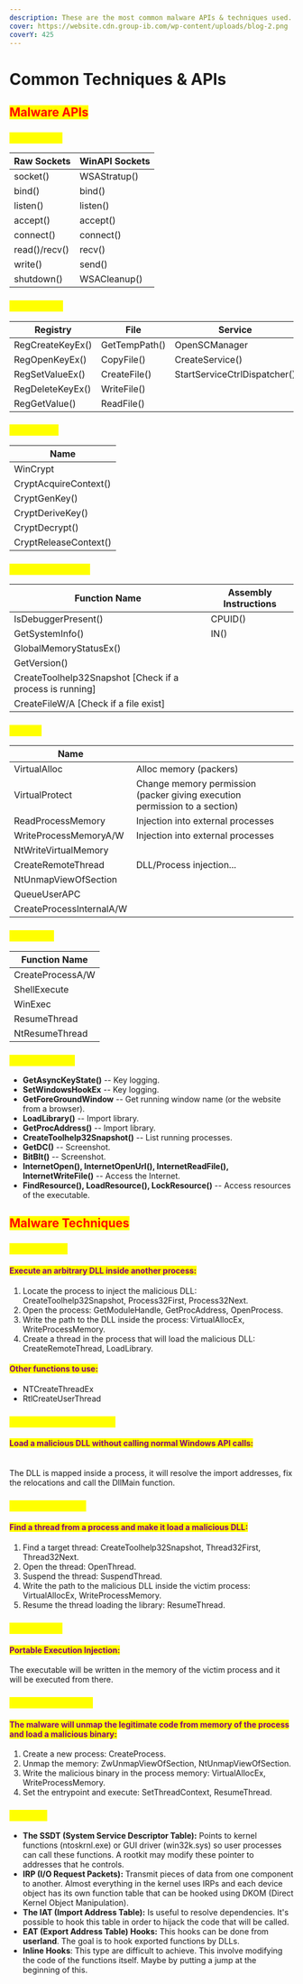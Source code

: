 ```yaml
---
description: These are the most common malware APIs & techniques used.
cover: https://website.cdn.group-ib.com/wp-content/uploads/blog-2.png
coverY: 425
---
```


# Common Techniques & APIs

## <mark style="color:red;">Malware APIs</mark>

### <mark style="color:yellow;">Networking</mark>

| Raw Sockets   | WinAPI Sockets |
| ------------- | -------------- |
| socket()      | WSAStratup()   |
| bind()        | bind()         |
| listen()      | listen()       |
| accept()      | accept()       |
| connect()     | connect()      |
| read()/recv() | recv()         |
| write()       | send()         |
| shutdown()    | WSACleanup()   |

### <mark style="color:yellow;">Persistence</mark>

| Registry         | File          | Service                      |
| ---------------- | ------------- | ---------------------------- |
| RegCreateKeyEx() | GetTempPath() | OpenSCManager                |
| RegOpenKeyEx()   | CopyFile()    | CreateService()              |
| RegSetValueEx()  | CreateFile()  | StartServiceCtrlDispatcher() |
| RegDeleteKeyEx() | WriteFile()   |                              |
| RegGetValue()    | ReadFile()    |                              |

### <mark style="color:yellow;">Encryption</mark>

| Name                  |
| --------------------- |
| WinCrypt              |
| CryptAcquireContext() |
| CryptGenKey()         |
| CryptDeriveKey()      |
| CryptDecrypt()        |
| CryptReleaseContext() |

### <mark style="color:yellow;">Anti-Analysis/VM</mark>

| Function Name                                             | Assembly Instructions |
| --------------------------------------------------------- | --------------------- |
| IsDebuggerPresent()                                       | CPUID()               |
| GetSystemInfo()                                           | IN()                  |
| GlobalMemoryStatusEx()                                    |                       |
| GetVersion()                                              |                       |
| CreateToolhelp32Snapshot \[Check if a process is running] |                       |
| CreateFileW/A \[Check if a file exist]                    |                       |

### <mark style="color:yellow;">Stealth</mark>

| Name                     |                                                                            |
| ------------------------ | -------------------------------------------------------------------------- |
| VirtualAlloc             | Alloc memory (packers)                                                     |
| VirtualProtect           | Change memory permission (packer giving execution permission to a section) |
| ReadProcessMemory        | Injection into external processes                                          |
| WriteProcessMemoryA/W    | Injection into external processes                                          |
| NtWriteVirtualMemory     |                                                                            |
| CreateRemoteThread       | DLL/Process injection...                                                   |
| NtUnmapViewOfSection     |                                                                            |
| QueueUserAPC             |                                                                            |
| CreateProcessInternalA/W |                                                                            |

### <mark style="color:yellow;">Execution</mark>

| Function Name    |
| ---------------- |
| CreateProcessA/W |
| ShellExecute     |
| WinExec          |
| ResumeThread     |
| NtResumeThread   |

### <mark style="color:yellow;">Miscellaneous</mark>

* **GetAsyncKeyState()** -- Key logging.
* **SetWindowsHookEx** -- Key logging.
* **GetForeGroundWindow** -- Get running window name (or the website from a browser).
* **LoadLibrary()** -- Import library.
* **GetProcAddress()** -- Import library.
* **CreateToolhelp32Snapshot()** -- List running processes.
* **GetDC()** -- Screenshot.
* **BitBlt()** -- Screenshot.
* **InternetOpen(), InternetOpenUrl(), InternetReadFile(), InternetWriteFile()** -- Access the Internet.
* **FindResource(), LoadResource(), LockResource()** -- Access resources of the executable.

## <mark style="color:red;">Malware Techniques</mark>

### <mark style="color:yellow;">DLL Injection</mark>

#### <mark style="color:purple;">Execute an arbitrary DLL inside another process:</mark>

1. Locate the process to inject the malicious DLL: CreateToolhelp32Snapshot, Process32First, Process32Next.
2. Open the process: GetModuleHandle, GetProcAddress, OpenProcess.
3. Write the path to the DLL inside the process: VirtualAllocEx, WriteProcessMemory.
4. Create a thread in the process that will load the malicious DLL: CreateRemoteThread, LoadLibrary.

#### <mark style="color:purple;">Other functions to use:</mark>&#x20;

* NTCreateThreadEx
* RtlCreateUserThread

### <mark style="color:yellow;">Reflective DLL Injection</mark>

#### <mark style="color:purple;">Load a malicious DLL without calling normal Windows API calls:</mark>

\
The DLL is mapped inside a process, it will resolve the import addresses, fix the relocations and call the DllMain function.

### <mark style="color:yellow;">Thread Hijacking</mark>

#### <mark style="color:purple;">Find a thread from a process and make it load a malicious DLL:</mark>

1. Find a target thread: CreateToolhelp32Snapshot, Thread32First, Thread32Next.
2. Open the thread: OpenThread.
3. Suspend the thread: SuspendThread.
4. Write the path to the malicious DLL inside the victim process: VirtualAllocEx, WriteProcessMemory.
5. Resume the thread loading the library: ResumeThread.

### <mark style="color:yellow;">PE Injection</mark>

#### <mark style="color:purple;">Portable Execution Injection:</mark>&#x20;

The executable will be written in the memory of the victim process and it will be executed from there.

### <mark style="color:yellow;">Process Hollowing</mark>

#### <mark style="color:purple;">The malware will unmap the legitimate code from memory of the process and load a malicious binary:</mark>

1. Create a new process: CreateProcess.
2. Unmap the memory: ZwUnmapViewOfSection, NtUnmapViewOfSection.
3. Write the malicious binary in the process memory: VirtualAllocEx, WriteProcessMemory.
4. Set the entrypoint and execute: SetThreadContext, ResumeThread.

### <mark style="color:yellow;">Hooking</mark>

* **The SSDT (System Service Descriptor Table):** Points to kernel functions (ntoskrnl.exe) or GUI driver (win32k.sys) so user processes can call these functions. A rootkit may modify these pointer to addresses that he controls.
* **IRP (I/O Request Packets):** Transmit pieces of data from one component to another. Almost everything in the kernel uses IRPs and each device object has its own function table that can be hooked using DKOM (Direct Kernel Object Manipulation).
* **The IAT (Import Address Table):** Is useful to resolve dependencies. It's possible to hook this table in order to hijack the code that will be called.
* **EAT (Export Address Table) Hooks:** This hooks can be done from **userland**. The goal is to hook exported functions by DLLs.
* **Inline Hooks**: This type are difficult to achieve. This involve modifying the code of the functions itself. Maybe by putting a jump at the beginning of this.

